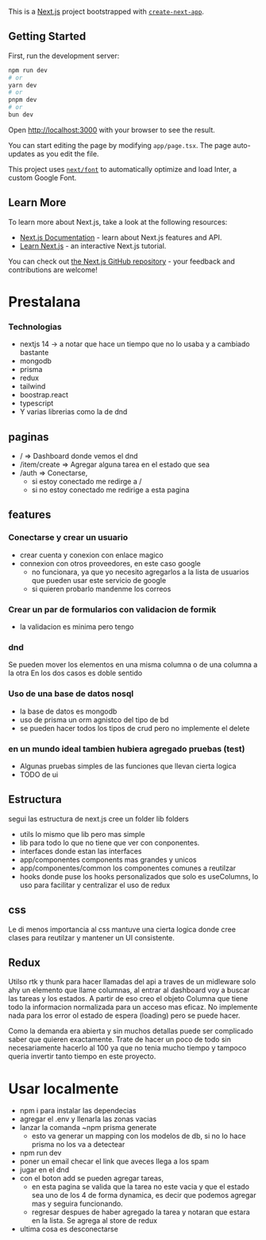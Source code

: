 This is a [Next.js](https://nextjs.org/) project bootstrapped with [`create-next-app`](https://github.com/vercel/next.js/tree/canary/packages/create-next-app).

## Getting Started

First, run the development server:

```bash
npm run dev
# or
yarn dev
# or
pnpm dev
# or
bun dev
```

Open [http://localhost:3000](http://localhost:3000) with your browser to see the result.

You can start editing the page by modifying `app/page.tsx`. The page auto-updates as you edit the file.

This project uses [`next/font`](https://nextjs.org/docs/basic-features/font-optimization) to automatically optimize and load Inter, a custom Google Font.

## Learn More

To learn more about Next.js, take a look at the following resources:

- [Next.js Documentation](https://nextjs.org/docs) - learn about Next.js features and API.
- [Learn Next.js](https://nextjs.org/learn) - an interactive Next.js tutorial.

You can check out [the Next.js GitHub repository](https://github.com/vercel/next.js/) - your feedback and contributions are welcome!

# Prestalana

### Technologias

- nextjs 14 -> a notar que hace un tiempo que no lo usaba y a cambiado bastante
- mongodb
- prisma
- redux
- tailwind
- boostrap.react
- typescript
- Y varias librerias como la de dnd

## paginas

- / => Dashboard donde vemos el dnd
- /item/create => Agregar alguna tarea en el estado que sea
- /auth => Conectarse,
  - si estoy conectado me redirge a /
  - si no estoy conectado me redirige a esta pagina

## features

### Conectarse y crear un usuario

- crear cuenta y conexion con enlace magico
- connexion con otros proveedores, en este caso google
  - no funcionara, ya que yo necesito agregarlos a la lista de usuarios que pueden usar este servicio de google
  - si quieren probarlo mandenme los correos

### Crear un par de formularios con validacion de formik

- la validacion es minima pero tengo

### dnd

Se pueden mover los elementos en una misma columna o de una columna a la otra
En los dos casos es doble sentido

### Uso de una base de datos nosql

- la base de datos es mongodb
- uso de prisma un orm agnistco del tipo de bd
- se pueden hacer todos los tipos de crud pero no implemente el delete

### en un mundo ideal tambien hubiera agregado pruebas (test)

- Algunas pruebas simples de las funciones que llevan cierta logica
- TODO de ui

## Estructura

segui las estructura de next.js
cree un folder lib
folders

- utils lo mismo que lib pero mas simple
- lib para todo lo que no tiene que ver con conponentes.
- interfaces donde estan las interfaces
- app/componentes components mas grandes y unicos
- app/componentes/common los componentes comunes a reutilzar
- hooks donde puse los hooks personalizados que solo es useColumns, lo uso para facilitar y centralizar el uso de redux

## css

Le di menos importancia al css mantuve una cierta logica donde cree clases para reutilzar y mantener un UI consistente.

## Redux

Utilso rtk y thunk para hacer llamadas del api a traves de un midleware
solo ahy un elemento que llame columnas, al entrar al dashboard voy a buscar las tareas y los estados. A partir de eso creo el objeto Columna que tiene todo la informacion normalizada para un acceso mas eficaz.
No implemente nada para los error ol estado de espera (loading) pero se puede hacer.

Como la demanda era abierta y sin muchos detallas puede ser complicado saber que quieren exactamente. Trate de hacer un poco de todo sin necesariamente hacerlo al 100 ya que no tenia mucho tiempo y tampoco queria invertir tanto tiempo en este proyecto.

# Usar localmente

- npm i para instalar las dependecias
- agregar el .env y llenarla las zonas vacias
- lanzar la comanda ~npm prisma generate
  - esto va generar un mapping con los modelos de db, si no lo hace prisma no los va a detectear
- npm run dev
- poner un email checar el link que aveces llega a los spam
- jugar en el dnd
- con el boton add se pueden agregar tareas,
  - en esta pagina se valida que la tarea no este vacia y que el estado sea uno de los 4 de forma dynamica, es decir que podemos agregar mas y seguira funcionando.
  - regresar despues de haber agregado la tarea y notaran que estara en la lista. Se agrega al store de redux
- ultima cosa es desconectarse
